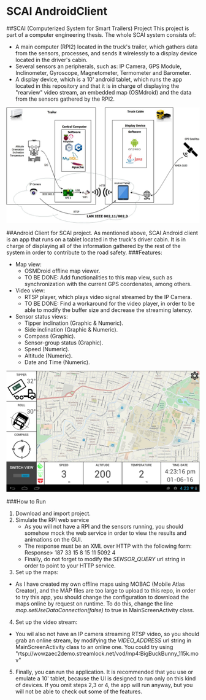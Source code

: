 # SCAI AndroidClient

##SCAI (Computerized System for Smart Trailers) Project
This project is part of a computer engineering thesis.
The whole SCAI system consists of: 
  - A main computer (RPI2) located in the truck's trailer, which gathers data from the sensors, processes, and sends it wirelessly to a display device located in the driver's cabin.
  - Several sensors an peripherals, such as: IP Camera, GPS Module, Inclinometer, Gyroscope, Magnetometer, Termometer and Barometer.
  - A display device, which is a 10' android tablet, which runs the app located in this repository and that it is in charge of displaying the "rearview" video stream, an embedded map (OSMdroid) and the data from the sensors gathered by the RPI2.
  
![alt tag](https://github.com/ingaramop/SCAI_AndroidClient/blob/master/Screenshots/DiagramEn.jpeg)


##Android Client for SCAI  project. 
As mentioned above, SCAI Android client is an app that runs on a tablet located in the truck's driver cabin. It is in charge of displaying all of the information gathered by the rest of the system in order to contribute to the road safety.
###Features:
  - Map view:
    - OSMDroid offline map viewer.
    - TO BE DONE: Add functionalities to this map view, such as synchronization with the current GPS coordenates, among others.
  - Video view: 
    - RTSP player, which plays video signal streamed by the IP Camera.
    - TO BE DONE: Find a workaround for the video player, in order to be able to modify the buffer size and decrease the streaming latency.
  - Sensor status views:
    - Tipper inclination (Graphic & Numeric).
    - Side inclination (Graphic & Numeric).
    - Compass (Graphic).
    - Sensor-group status (Graphic).
    - Speed (Numeric).
    - Altitude (Numeric).
    - Date and Time (Numeric).

![alt tag](https://github.com/ingaramop/SCAI_AndroidClient/blob/master/Screenshots/Screenshot_2016-06-01-16-23-18.png)

###How to Run
1. Download and import project.
2. Simulate the RPI web service
    - As you will not have a RPI and the sensors running, you should somehow mock the web service in order to view the results and animations on the GUI.
    - The response must be an XML over HTTP with the following form:
      Response>
        <altitude>187</altitude>
        <tipperInclination>33</tipperInclination>
        <sideInclination>15</sideInclination>
        <speed>8</speed>
        <positionX>15</positionX>
        <positionY>11</positionY>
        <compass>5092</compass>
        <temperature>4</temperature>
      </Response>
    - Finally, do not forget to modify the *SENSOR_QUERY* url string in order to point to your HTTP service.
3. Set up the maps:
  - As I have created my own offline maps using MOBAC (Mobile Atlas Creator), and the MAP files are too large to upload to this repo, in order to try this app, you should change the configuration to download the maps online by request on runtime. To do this, change the line *map.setUseDataConnection(false)* to true in MainScreenActivity class.
4. Set up the video stream:
  - You wil also not have an IP camera streaming RTSP video, so you should grab an online stream, by modifying the  *VIDEO_ADDRESS* url string in MainScreenActivity class to an online one. You could try using "rtsp://wowzaec2demo.streamlock.net/vod/mp4:BigBuckBunny_115k.mov"
5. Finally, you can run the application. It is recommended that you use or emulate a 10' tablet, because the UI is designed to run only on this kind of devices. If you omit steps 2,3 or 4, the app will run anyway, but you will not be able to check out some of the features.


